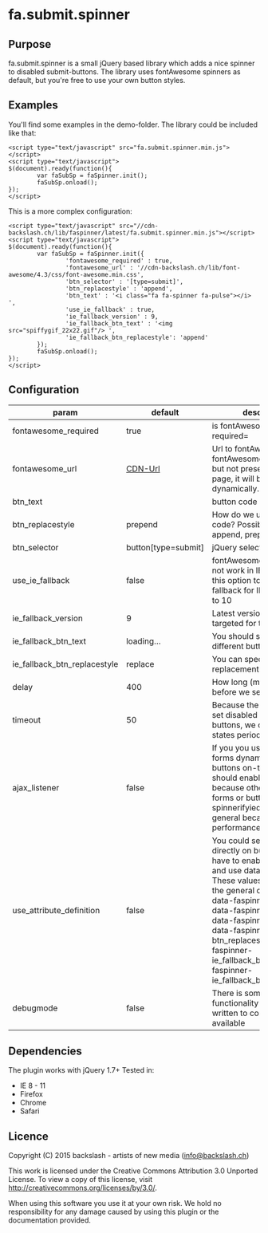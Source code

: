 # fa.submit.spinner
## Purpose
fa.submit.spinner is a small jQuery based library which adds a nice spinner to disabled submit-buttons. The library uses fontAwesome spinners as default, but you're free to use your own button styles.

## Examples
You'll find some examples in the demo-folder.
The library could be included like that:
```
<script type="text/javascript" src="fa.submit.spinner.min.js"></script>
<script type="text/javascript">
$(document).ready(function(){
        var faSubSp = faSpinner.init();
        faSubSp.onload();
});
</script>
```
This is a more complex configuration:
```
<script type="text/javascript" src="//cdn-backslash.ch/lib/faspinner/latest/fa.submit.spinner.min.js"></script>
<script type="text/javascript">
$(document).ready(function(){
        var faSubSp = faSpinner.init({
                'fontawesome_required' : true,
                'fontawesome_url' : '//cdn-backslash.ch/lib/font-awesome/4.3/css/font-awesome.min.css',
                'btn_selector' : '[type=submit]',
                'btn_replacestyle' : 'append',
                'btn_text' : '<i class="fa fa-spinner fa-pulse"></i> ',
                'use_ie_fallback' : true,
                'ie_fallback_version' : 9,
                'ie_fallback_btn_text' : '<img src="spiffygif_22x22.gif"/> ',
                'ie_fallback_btn_replacestyle': 'append'
        });
        faSubSp.onload();
});
</script>
```


## Configuration
| param |	default |	description |
|----- | ------- | --------- |
| fontawesome_required |	true |	is fontAwesome library required= |
| fontawesome_url |	[CDN-Url](//cdn-backslash.ch/lib/font-awesome/4.3/css/font-awesome.min.css) |	Url to fontAwesome. If fontAwesome is required but not present on the page, it will be loaded dynamically. |
| btn_text |	<i class="fa fa-spinner fa-pulse"></i> |	button code |
| btn_replacestyle |	prepend |	How do we use the button code? Possible values: append, prepend, replace |
| btn_selector |	button[type=submit] |	jQuery selector |
| use_ie_fallback |	false |	fontAwesome spinners do not work in IE < 10. Enable this option to provide a fallback for IE version prior to 10 |
| ie_fallback_version |	9 |	Latest version of IE which is targeted for the fallback|
| ie_fallback_btn_text | loading… |	You should specify a different button code for IE.|
| ie_fallback_btn_replacestyle |	replace |	You can specify a different replacement style.|
| delay |	400 |	How long (ms) do we wait before we set the spinner? |
| timeout |	50 	| Because the script does not set disabled properties of buttons, we check the states periodically.|
| ajax_listener |	false | If you you use ajax to load forms dynamically or create buttons on-the-fly, you should enable this flag, because otherwise these forms or buttons are not spinnerifyied. Disable it in general because of performance reasons.|
| use_attribute_definition |	false | You could set params directly on buttons. You have to enable this option and use data-attribtute. These values will overwrite the general config. Params: data-faspinner-enabled, data-faspinner-delay, data-faspinner-btn_text, data-faspinner-btn_replacestyle, data-faspinner-ie_fallback_btn_text, data-faspinner-ie_fallback_btn_replacestyle |
| debugmode |	false |	There is some basic debug functionality available. It's written to console, if available|

## Dependencies
The plugin works with jQuery 1.7+
Tested in:
* IE 8 - 11
* Firefox
* Chrome
* Safari

## Licence
Copyright (C) 2015 backslash - artists of new media (info@backslash.ch)

This work is licensed under the Creative Commons
Attribution 3.0 Unported License. To view a copy
of this license, visit
http://creativecommons.org/licenses/by/3.0/.
 
When using this software you use it at your own risk. We hold
no responsibility for any damage caused by using this plugin
or the documentation provided.
